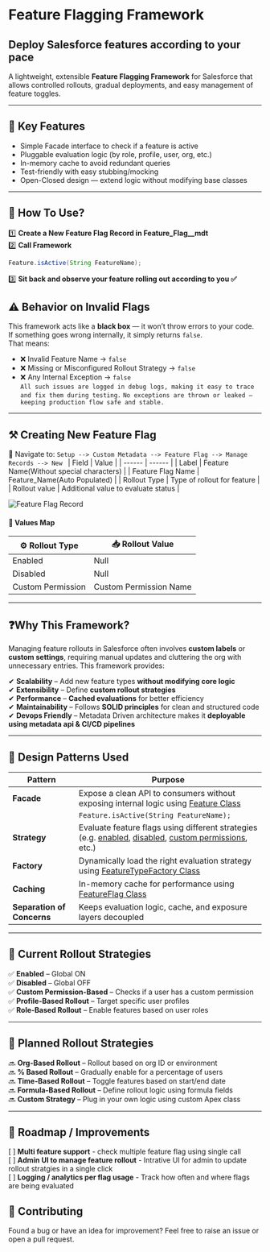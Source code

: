 # Feature Flagging Framework
## Deploy Salesforce features according to your pace  
A lightweight, extensible **Feature Flagging Framework** for Salesforce that allows controlled rollouts, gradual deployments, and easy management of feature toggles.  

---
## 🚀 Key Features
-  Simple Facade interface to check if a feature is active
-  Pluggable evaluation logic (by role, profile, user, org, etc.)
-  In-memory cache to avoid redundant queries
-  Test-friendly with easy stubbing/mocking
-  Open-Closed design — extend logic without modifying base classes

---
## 📌 How To Use?  
1️⃣ **Create a New Feature Flag Record in Feature_Flag__mdt**  
2️⃣ **Call Framework**
```java
Feature.isActive(String FeatureName);
```
3️⃣ **Sit back and observe your feature rolling out according to you ✅**   
## ⚠️ Behavior on Invalid Flags  
This framework acts like a **black box** — it won’t throw errors to your code.  
If something goes wrong internally, it simply returns `false`.  
That means:
- ❌ Invalid Feature Name → `false`  
- ❌ Missing or Misconfigured Rollout Strategy → `false`  
- ❌ Any Internal Exception → `false`    
`All such issues are logged in debug logs, making it easy to trace and fix them during testing.`
`No exceptions are thrown or leaked — keeping production flow safe and stable.`

---
## ⚒️ Creating New Feature Flag  
📍 Navigate to:
```Setup --> Custom Metadata --> Feature Flag --> Manage Records --> New ``` 
| Field | Value |
| ------ | ------ |
| Label | Feature Name(Without special characters) |
| Feature Flag Name | Feature_Name(Auto Populated) |
| Rollout Type | Type of rollout for feature |
| Rollout value | Additional value to evaluate status |   

![Feature Flag Record](images/MetadataRecord.png)  

#### 🧭  Values Map  
| ⚙️ Rollout Type | 📥 Rollout Value |
| ------ | ------ |
| Enabled | Null |
| Disabled | Null |
| Custom Permission | Custom Permission Name |

---
## ❓Why This Framework?  
Managing feature rollouts in Salesforce often involves **custom labels** or **custom settings**, requiring manual updates and cluttering the org with unnecessary entries. This framework provides:  

✔ **Scalability** – Add new feature types **without modifying core logic**  
✔ **Extensibility** – Define **custom rollout strategies**  
✔ **Performance** – **Cached evaluations** for better efficiency  
✔ **Maintainability** – Follows **SOLID principles** for clean and structured code  
✔ **Devops Friendly** – Metadata Driven architecture makes it **deployable using metadata api & CI/CD pipelines**

---

## 🧰 Design Patterns Used  
| Pattern          | Purpose                                                                 |
|------------------|-------------------------------------------------------------------------|
| **Facade**      | Expose a clean API to consumers without exposing internal logic using [Feature Class ](force-app/main/default/classes/Feature.cls)
| |```Feature.isActive(String FeatureName);```     |
| **Strategy**     | Evaluate feature flags using different strategies (e.g. [enabled](force-app/main/default/classes/FeatureType_Enabled.cls), [disabled](force-app/main/default/classes/FeatureType_Disabled.cls), [custom permissions](force-app/main/default/classes/FeatureType_CustomPermission.cls), etc.)  |
| **Factory**      | Dynamically load the right evaluation strategy using [FeatureTypeFactory Class](force-app/main/default/classes/FeatureTypeFactory.cls) |
| **Caching**      | In-memory cache for performance using [FeatureFlag Class](force-app/main/default/classes/FeatureFlag.cls) |
| **Separation of Concerns** | Keeps evaluation logic, cache, and exposure layers decoupled  |

---
## 🔄  Current Rollout Strategies  
✅ **Enabled** –  Global ON  
✅ **Disabled** –  Global OFF  
✅ **Custom Permission-Based** – Checks if a user has a custom permission 
✅ **Profile-Based Rollout** – Target specific user profiles  
✅ **Role-Based Rollout** – Enable features based on user roles  

---
## 🧪 Planned Rollout Strategies
🔜 **Org-Based Rollout** – Rollout based on org ID or environment  
🔜 **% Based Rollout** – Gradually enable for a percentage of users  
🔜 **Time-Based Rollout** – Toggle features based on start/end date  
🔜 **Formula-Based Rollout** – Define rollout logic using formula fields  
🔜 **Custom Strategy** – Plug in your own logic using custom Apex class  

---
## 🚧 Roadmap / Improvements
[ ] **Multi feature support** - check multiple feature flag using single call  
[ ] **Admin UI to manage feature rollout** - Intrative UI for admin to update rollout stratgies in a single click  
[ ] **Logging / analytics per flag usage**  - Track how often and where flags are being evaluated  

## 🤝 Contributing
Found a bug or have an idea for improvement? Feel free to raise an issue or open a pull request.
